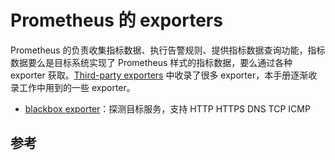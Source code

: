 # Prometheus 的 exporters

Prometheus 的负责收集指标数据、执行告警规则、提供指标数据查询功能，指标数据要么是目标系统实现了 Prometheus 样式的指标数据，要么通过各种 exporter 获取。[Third-party exporters][2] 中收录了很多 exporter，本手册逐渐收录工作中用到的一些 exporter。

* [blackbox exporter](./blackbox.md)：探测目标服务，支持 HTTP HTTPS DNS TCP ICMP

## 参考 

[1]: https://www.lijiaocn.com/%E9%A1%B9%E7%9B%AE/2018/08/03/prometheus-usage.html#_exporter "新型监控告警工具prometheus"
[2]: https://prometheus.io/docs/instrumenting/exporters/#third-party-exporters "Third-party exporters"

